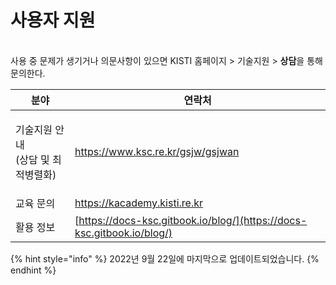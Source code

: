 # 사용자 지원

\
사용 중 문제가 생기거나 의문사항이 있으면 KISTI 홈페이지 > 기술지원 > **상담**을 통해 문의한다.

| 분야                              | 연락처                                                                    |
| ------------------------------- | ---------------------------------------------------------------------- |
| <p>기술지원 안내<br>(상담 및  최적병렬화)</p> | https://www.ksc.re.kr/gsjw/gsjwan                                      |
| 교육 문의                           | https://kacademy.kisti.re.kr                                           |
| 활용 정보                           | [https://docs-ksc.gitbook.io/blog/](https://docs-ksc.gitbook.io/blog/) |

{% hint style="info" %}
2022년 9월 22일에 마지막으로 업데이트되었습니다.
{% endhint %}
